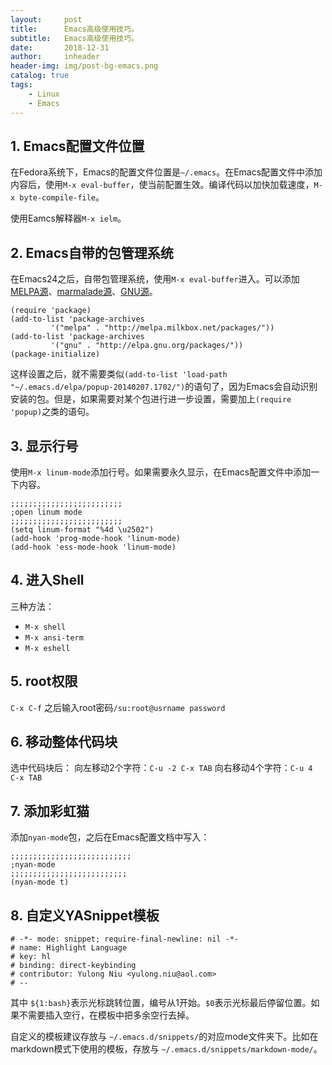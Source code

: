 ```yaml
---
layout:     post
title:      Emacs高级使用技巧。
subtitle:   Emacs高级使用技巧。
date:       2018-12-31
author:     inheader
header-img: img/post-bg-emacs.png
catalog: true
tags:
    - Linux
    - Emacs
---
```




## 1. Emacs配置文件位置

在Fedora系统下，Emacs的配置文件位置是`~/.emacs`。在Emacs配置文件中添加内容后，使用`M-x eval-buffer`，使当前配置生效。编译代码以加快加载速度，`M-x byte-compile-file`。

使用Eamcs解释器`M-x ielm`。



## 2. Emacs自带的包管理系统

在Emacs24之后，自带包管理系统，使用`M-x eval-buffer`进入。可以添加[MELPA源](http://melpa.org/)、[marmalade源](https://marmalade-repo.org/)、[GNU源](http://elpa.gnu.org/packages/)。

```
(require 'package)
(add-to-list 'package-archives
	     '("melpa" . "http://melpa.milkbox.net/packages/"))
(add-to-list 'package-archives
	     '("gnu" . "http://elpa.gnu.org/packages/"))
(package-initialize)
```

这样设置之后，就不需要类似`(add-to-list 'load-path "~/.emacs.d/elpa/popup-20140207.1702/")`的语句了，因为Emacs会自动识别安装的包。但是，如果需要对某个包进行进一步设置，需要加上`(require 'popup)`之类的语句。



## 3. 显示行号

使用`M-x linum-mode`添加行号。如果需要永久显示，在Emacs配置文件中添加一下内容。

```
;;;;;;;;;;;;;;;;;;;;;;;;;
;open linum mode
;;;;;;;;;;;;;;;;;;;;;;;;;
(setq linum-format "%4d \u2502")
(add-hook 'prog-mode-hook 'linum-mode)
(add-hook 'ess-mode-hook 'linum-mode)
```



## 4. 进入Shell

三种方法：

- `M-x shell`
- `M-x ansi-term`
- `M-x eshell`



## 5. root权限

`C-x C-f` 之后输入root密码`/su:root@usrname password`



## 6. 移动整体代码块

选中代码块后： 向左移动2个字符：`C-u -2 C-x TAB` 向右移动4个字符：`C-u 4 C-x TAB`



## 7. 添加彩虹猫

添加`nyan-mode`包，之后在Emacs配置文档中写入：
```
;;;;;;;;;;;;;;;;;;;;;;;;;;;
;nyan-mode
;;;;;;;;;;;;;;;;;;;;;;;;;;
(nyan-mode t)
```



## 8. 自定义YASnippet模板

```
# -*- mode: snippet; require-final-newline: nil -*-
# name: Highlight Language
# key: hl
# binding: direct-keybinding
# contributor: Yulong Niu <yulong.niu@aol.com>
# --
```


其中 `${1:bash}`表示光标跳转位置，编号从1开始。`$0`表示光标最后停留位置。如果不需要插入空行，在模板中把多余空行去掉。

自定义的模板建议存放与 `~/.emacs.d/snippets/`的对应mode文件夹下。比如在markdown模式下使用的模板，存放与 `~/.emacs.d/snippets/markdown-mode/`。